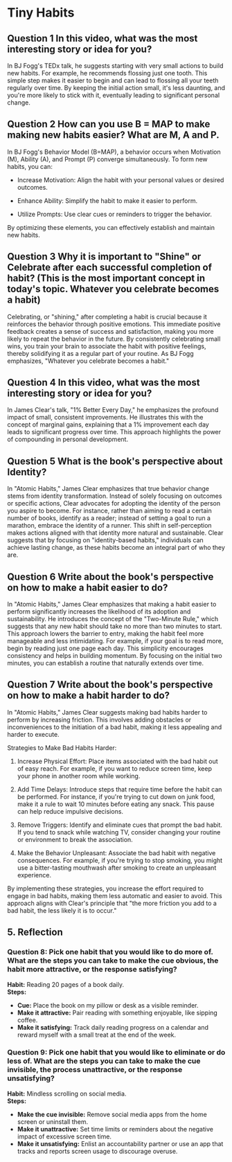 # Tiny Habits

## Question 1   In this video, what was the most interesting story or idea for you?


In BJ Fogg's TEDx talk, he suggests starting with very small actions to build new habits. For example, he recommends flossing just one tooth. This simple step makes it easier to begin and can lead to flossing all your teeth regularly over time. By keeping the initial action small, it's less daunting, and you're more likely to stick with it, eventually leading to significant personal change.

## Question 2   How can you use B = MAP to make making new habits easier? What are M, A and P.


In BJ Fogg's Behavior Model (B=MAP), a behavior occurs when Motivation (M), Ability (A), and Prompt (P) converge simultaneously. To form new habits, you can:

* Increase Motivation: Align the habit with your personal values or desired outcomes.

* Enhance Ability: Simplify the habit to make it easier to perform.

* Utilize Prompts: Use clear cues or reminders to trigger the behavior.

By optimizing these elements, you can effectively establish and maintain new habits. 

## Question 3 Why it is important to "Shine" or Celebrate after each successful completion of habit? (This is the most important concept in today's topic. Whatever you celebrate becomes a habit)

Celebrating, or "shining," after completing a habit is crucial because it reinforces the behavior through positive emotions. This immediate positive feedback creates a sense of success and satisfaction, making you more likely to repeat the behavior in the future. By consistently celebrating small wins, you train your brain to associate the habit with positive feelings, thereby solidifying it as a regular part of your routine. As BJ Fogg emphasizes, "Whatever you celebrate becomes a habit."

## Question 4  In this video, what was the most interesting story or idea for you?

In James Clear's talk, "1% Better Every Day," he emphasizes the profound impact of small, consistent improvements. He illustrates this with the concept of marginal gains, explaining that a 1% improvement each day leads to significant progress over time. This approach highlights the power of compounding in personal development. 

## Question 5  What is the book's perspective about Identity?

In "Atomic Habits," James Clear emphasizes that true behavior change stems from identity transformation. Instead of solely focusing on outcomes or specific actions, Clear advocates for adopting the identity of the person you aspire to become. For instance, rather than aiming to read a certain number of books, identify as a reader; instead of setting a goal to run a marathon, embrace the identity of a runner. This shift in self-perception makes actions aligned with that identity more natural and sustainable. Clear suggests that by focusing on "identity-based habits," individuals can achieve lasting change, as these habits become an integral part of who they are.

## Question 6  Write about the book's perspective on how to make a habit easier to do?


In "Atomic Habits," James Clear emphasizes that making a habit easier to perform significantly increases the likelihood of its adoption and sustainability. He introduces the concept of the "Two-Minute Rule," which suggests that any new habit should take no more than two minutes to start. This approach lowers the barrier to entry, making the habit feel more manageable and less intimidating. For example, if your goal is to read more, begin by reading just one page each day. This simplicity encourages consistency and helps in building momentum. By focusing on the initial two minutes, you can establish a routine that naturally extends over time. 

## Question 7 Write about the book's perspective on how to make a habit harder to do?

In "Atomic Habits," James Clear suggests making bad habits harder to perform by increasing friction. This involves adding obstacles or inconveniences to the initiation of a bad habit, making it less appealing and harder to execute.

Strategies to Make Bad Habits Harder:

1. Increase Physical Effort: Place items associated with the bad habit out of easy reach. For example, if you want to reduce screen time, keep your phone in another room while working.

2. Add Time Delays: Introduce steps that require time before the habit can be performed. For instance, if you're trying to cut down on junk food, make it a rule to wait 10 minutes before eating any snack. This pause can help reduce impulsive decisions.

3. Remove Triggers: Identify and eliminate cues that prompt the bad habit. If you tend to snack while watching TV, consider changing your routine or environment to break the association.

4. Make the Behavior Unpleasant: Associate the bad habit with negative consequences. For example, if you're trying to stop smoking, you might use a bitter-tasting mouthwash after smoking to create an unpleasant experience.

By implementing these strategies, you increase the effort required to engage in bad habits, making them less automatic and easier to avoid. This approach aligns with Clear's principle that "the more friction you add to a bad habit, the less likely it is to occur."

## **5. Reflection**  
### **Question 8: Pick one habit that you would like to do more of. What are the steps you can take to make the cue obvious, the habit more attractive, or the response satisfying?**  
**Habit:** Reading 20 pages of a book daily.  
**Steps:**  
- **Cue:** Place the book on my pillow or desk as a visible reminder.  
- **Make it attractive:** Pair reading with something enjoyable, like sipping coffee.  
- **Make it satisfying:** Track daily reading progress on a calendar and reward myself with a small treat at the end of the week.

### **Question 9: Pick one habit that you would like to eliminate or do less of. What are the steps you can take to make the cue invisible, the process unattractive, or the response unsatisfying?**  
**Habit:** Mindless scrolling on social media.  
**Steps:**  
- **Make the cue invisible:** Remove social media apps from the home screen or uninstall them.  
- **Make it unattractive:** Set time limits or reminders about the negative impact of excessive screen time.  
- **Make it unsatisfying:** Enlist an accountability partner or use an app that tracks and reports screen usage to discourage overuse.

